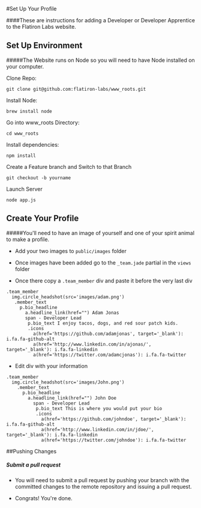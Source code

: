 #Set Up Your Profile

####These are instructions for adding a Developer or Developer Apprentice to the Flatiron Labs website.

## Set Up Environment
#####The Website runs on Node so you will need to have Node installed on your computer.

Clone Repo:

```console
git clone git@github.com:flatiron-labs/www_roots.git
```

Install Node:
```console
brew install node
```
Go into www_roots Directory:

```console
cd www_roots
```
Install dependencies:

```console
npm install
```

Create a Feature branch and Switch to that Branch
```console
git checkout -b yourname
```
Launch Server

```console
node app.js
```

## Create Your Profile
#####You'll need to have an image of yourself and one of your spirit animal to make a profile.

- Add your two images to `public/images` folder

- Once images have been added go to the `_team.jade` partial in the `views` folder

- Once there copy a `.team_member` div and paste it before the very last div

```
.team_member
  img.circle_headshot(src='images/adam.png')
   .member_text
     p.bio_headline
       a.headline_link(href="") Adam Jonas
       span - Developer Lead
        p.bio_text I enjoy tacos, dogs, and red sour patch kids.
        .icons
          a(href='https://github.com/adamjonas', target='_blank'): i.fa.fa-github-alt
          a(href='http://www.linkedin.com/in/ajonas/', target='_blank'): i.fa.fa-linkedin
          a(href='https://twitter.com/adamcjonas'): i.fa.fa-twitter
```

- Edit div with your information

```
.team_member
  img.circle_headshot(src='images/John.png')
    .member_text
      p.bio_headline
        a.headline_link(href="") John Doe
          span - Developer Lead
           p.bio_text This is where you would put your bio
           .icons
             a(href='https://github.com/johndoe', target='_blank'): i.fa.fa-github-alt
             a(href='http://www.linkedin.com/in/jdoe/', target='_blank'): i.fa.fa-linkedin
             a(href='https://twitter.com/johndoe'): i.fa.fa-twitter
```

##Pushing Changes
##### Submit a pull request

- You will need to submit a pull request by pushing your branch with the committed changes to the remote repository and issuing a pull request.

- Congrats! You're done.
